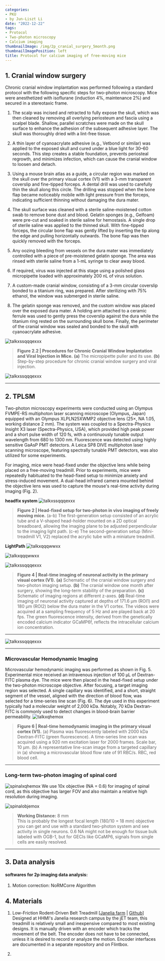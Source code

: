 ```yaml
---
categories:
- PKU
- by Jun-Liszt Li
date: "2022-12-22"
tags:
- Protocol
- Two-photon microscopy
- Calcium imaging
thumbnailImage: /img/2p_cranial_surgery_5month.png
thumbnailImagePosition: left
title: Protocol for calcium imaging of free-moving mice
---
```






## 1. Cranial window surgery

Chronic cranial window implantation was performed following a standard protocol with the following specific steps for two-photon microscopy. Mice were anesthetized with isoflurane (induction 4%, maintenance 2%) and secured in a stereotaxic frame.
1. The scalp was incised and retracted to fully expose the skull, which was then cleaned by removing all overlying periosteum and fascia using a scalpel blade. Shallow, parallel scratches were made on the skull surface to enhance the adhesion of the subsequent adhesive layer. The skull was thoroughly dried with a lint-free tissue.

2. A thin layer of cyanoacrylate adhesive (e.g., Vetbond or similar) was applied to the exposed skull and cured under a blue light for 30–60 seconds. This step creates a stable foundation, prevents periosteal regrowth, and minimizes infection, which can cause the cranial window to loosen and detach.

3. Using a mouse brain atlas as a guide, a circular region was marked on the skull over the primary visual cortex (V1) with a 3-mm transparent coverslip and fine-tipped forceps. A dental drill was used to carefully thin the skull along this circle. The drilling was stopped when the bone flap became noticeably mobile with light pressure from the forceps, indicating sufficient thinning without damaging the dura mater.

4. The skull surface was cleaned with a sterile saline-moistened cotton swab to remove bone dust and blood. Gelatin sponges (e.g., Gelfoam) were pre-cut and soaked in sterile saline for hemostasis. A single drop of sterile saline was applied to the thinned skull. With fine-tipped forceps, the circular bone flap was gently lifted by inserting the tip along the edge and pulling horizontally outwards. The bone flap was then quickly removed with the forceps.

5. Any oozing bleeding from vessels on the dura mater was immediately controlled with a piece of pre-moistened gelatin sponge. The area was rinsed with sterile saline from a 1-mL syringe to clear away blood.

6. If required, virus was injected at this stage using a polished glass micropipette loaded with approximately 200 nL of virus solution.

7. A custom-made cranial window, consisting of a 3-mm circular coverslip bonded to a titanium ring, was prepared. After sterilizing with 75% ethanol, the window was submerged in sterile saline.

8. The gelatin sponge was removed, and the custom window was placed over the exposed dura mater. A holding arm attached to a ceramic ferrule was used to gently press the coverslip against the dura while the titanium ring rested on the surrounding skull bone. Finally, the perimeter of the cranial window was sealed and bonded to the skull with cyanoacrylate adhesive.

![talkxssqqqexxx](/img/cranial_surgery_x1.png)
>**Figure 2.2 | Procedures for Chronic Cranial Window Implantation and Viral Injection in Mice.**
**(a)** The micropipette puller and its use.
**(b)** Step-by-step procedure for chronic cranial window surgery and viral injection.

![talkxssqqqexxx](/img/2p_cranial_surgery_5month.png)




















---
## 2. TPLSM

Two-photon microscopy experiments were conducted using an Olympus FVMPE-RS multiphoton laser scanning microscope (Olympus, Japan) equipped with an Olympus XLPLN25XWMP2 objective lens (25×, NA 1.05, working distance 2 mm). The system was coupled to a Spectra-Physics Insight X3 laser (Spectra-Physics, USA), which provided high peak power and a short pulse width of 120 fs, with a continuously tunable output wavelength from 680 to 1300 nm. Fluorescence was detected using highly sensitive GaAsP PMT detectors. A Leica SP8 DIVE multiphoton laser scanning microscope, featuring spectrally tunable PMT detectors, was also utilized for some experiments.

For imaging, mice were head-fixed under the objective lens while being placed on a free-moving treadmill. Prior to experiments, mice were repeatedly habituated to the head-fixed setup to minimize anxiety and stress-induced movement. A dual-head infrared camera mounted behind the objective lens was used to capture the mouse's real-time activity during imaging (Fig. 2).

**headfix system**
![talkxssqqqexxx](/img/treadmill_new.png)
> **Figure 2 | Head-fixed setup for two-photon in vivo imaging of freely moving mice.**
(a-b) The first-generation setup consisted of an acrylic tube and a V-shaped head-holder mounted on a 2D optical breadboard, allowing the imaging plane to be adjusted perpendicular to the imaging light path.
(c-e) The second-generation setup (Mini-treadmill V1, V2) replaced the acrylic tube with a miniature treadmill.




**LightPath**
![talkxqqqwwxx](/img/light_path_olympus_2p.png)

![talkxqqqwwxx](/img/lightpath_2p_software.png)


![talkxssqqqexxx](/img/v1_2p_imaging.png)
> **Figure 4 | Real-time imaging of neuronal activity in the primary visual cortex (V1).**
**(a)** Schematic of the cranial window surgery and two-photon imaging setup.
**(b)** The cranial window one month after surgery, showing the long-term stability of the preparation.
**(c)** Schematic of imaging regions at different z-axes.
**(d)** Real-time imaging of neuronal activity captured at depths of 171.6 μm (ROI1) and 180 μm (ROI2) below the dura mater in the V1 cortex. The videos were acquired at a sampling frequency of 5 Hz and are played back at 20 fps. The green fluorescence intensity, derived from the genetically encoded calcium indicator GCaMP6f, reflects the intracellular calcium ion concentration.

---
![talkxssqqqexxx](/img/long_term_imaging_of_capillary_neuron.png)




---
### **Microvascular Hemodynamic Imaging**

Microvascular hemodynamic imaging was performed as shown in Fig. 5. Experimental mice received an intravenous injection of 100 μL of Dextran-FITC plasma dye. The mice were then placed in the head-fixed setup under the two-photon microscope objective. After focusing, a target imaging region was selected. A single capillary was identified, and a short, straight segment of the vessel, aligned with the direction of blood flow, was selected for a time-series line scan (Fig. 6). The dye used in this experiment typically had a molecular weight of 2,000 kDa. Notably, 70 kDa Dextran-FITC is commonly used to detect changes in blood-brain barrier permeability.
![talkxqhemox](/img/microvascular_hemo_imaging.png)
> **Figure 6 | Real-time hemodynamic imaging in the primary visual cortex (V1).**
(a) Plasma was fluorescently labeled with 2000 kDa Dextran-FITC (green fluorescence). A time-series line scan was acquired using a 920 nm excitation laser for 2000 frames. Scale bar, 10 μm.
(b) A representative line-scan image from a targeted capillary in (a) showing a microvascular blood flow rate of 91 RBC/s. RBC, red blood cell.








---
### **Long-term two-photon imaging of spinal cord**


![spinalxqhemox](/img/spinal_cord_2p_imaging.jpg)
We use 10x objective (NA = 0.6) for imaging of spinal cord, as this objective has larger FOV and also maintain a relative high resolution during imaging.

![spinalobjemox](/img/objective_6x0.6na_2p_imaging.png)
> **Working Distance:** 8 mm \
> This is probably the longest focal length (180/10 = 18 mm) objective you can get and use with a standard two-photon system and see activity in single neurons. 0.6 NA might not be enough for tissue bulk labeled with OGB-1, but for GECIs like GCaMP6, signals from single cells are easily resolved. 



---
## 3. Data analysis
#### softwares for 2p imaging data analysis:
1. Motion correction: NoRMCorre Algorithm




## 4. Materials
1. Low-Friction Rodent-Driven Belt Treadmill [[Janelia farm](https://www.janelia.org/open-science/low-friction-rodent-driven-belt-treadmill) | [Github](https://github.com/janelia-experimental-technology/Rodent-Belt-Treadmill)] \
Designed at HHMI's Janelia research campus by the jET team, this treadmill is relatively small and inexpensive compared to most existing designs. It is manually driven with an encoder which tracks the movement of the belt. The encoder does not have to be connected, unless it is desired to record or analyze the motion. Encoder interfaces are documented in a separate repository and on Flintbox.

2. 
